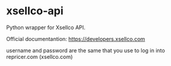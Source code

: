 # xsellco-api
Python wrapper for Xsellco API.

Official documentantion: https://developers.xsellco.com

username and password are the same that you use to log in into repricer.com (xsellco.com)
